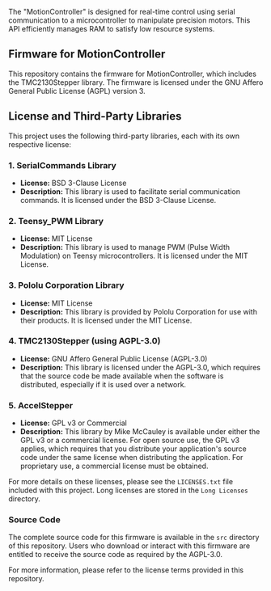 The "MotionController" is designed for real-time control using serial communication to a microcontroller to manipulate precision motors. This API efficiently manages RAM to satisfy low resource systems.

## Firmware for MotionController

This repository contains the firmware for MotionController, which includes the TMC2130Stepper library. The firmware is licensed under the GNU Affero General Public License (AGPL) version 3.

## License and Third-Party Libraries

This project uses the following third-party libraries, each with its own respective license:

### 1. SerialCommands Library
- **License:** BSD 3-Clause License
- **Description:** This library is used to facilitate serial communication commands. It is licensed under the BSD 3-Clause License.

### 2. Teensy_PWM Library
- **License:** MIT License
- **Description:** This library is used to manage PWM (Pulse Width Modulation) on Teensy microcontrollers. It is licensed under the MIT License.

### 3. Pololu Corporation Library
- **License:** MIT License
- **Description:** This library is provided by Pololu Corporation for use with their products. It is licensed under the MIT License.

### 4. TMC2130Stepper (using AGPL-3.0)
- **License:** GNU Affero General Public License (AGPL-3.0)
- **Description:** This library is licensed under the AGPL-3.0, which requires that the source code be made available when the software is distributed, especially if it is used over a network.

### 5. AccelStepper
- **License:** GPL v3 or Commercial
- **Description:** This library by Mike McCauley is available under either the GPL v3 or a commercial license. For open source use, the GPL v3 applies, which requires that you distribute your application's source code under the same license when distributing the application. For proprietary use, a commercial license must be obtained.

For more details on these licenses, please see the `LICENSES.txt` file included with this project. Long licenses are stored in the `Long Licenses` directory.

### Source Code

The complete source code for this firmware is available in the `src` directory of this repository. Users who download or interact with this firmware are entitled to receive the source code as required by the AGPL-3.0.

For more information, please refer to the license terms provided in this repository.